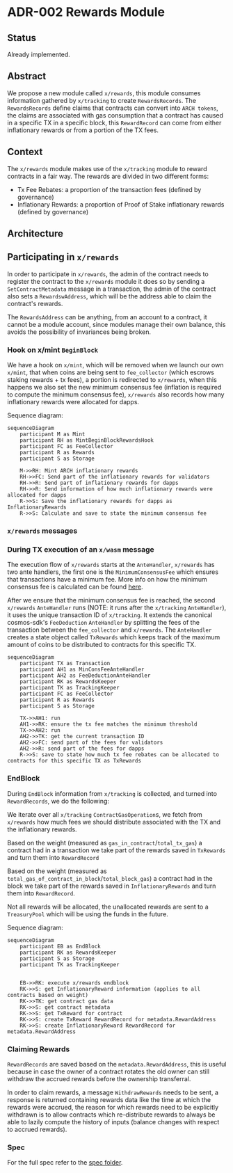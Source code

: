 # ADR-002 Rewards Module

## Status

Already implemented.

## Abstract

We propose a new module called `x/rewards`, this module consumes information gathered by `x/tracking` to create `RewardsRecords`.
The `RewardsRecords` define claims that contracts can convert into `ARCH tokens`, the claims are associated with gas consumption
that a contract has caused in a specific TX in a specific block, this `RewardRecord` can come from either inflationary rewards
or from a portion of the TX fees.

## Context

The `x/rewards` module makes use of the `x/tracking` module to reward contracts in a fair way.
The rewards are divided in two different forms:
- Tx Fee Rebates: a proportion of the transaction fees (defined by governance)
- Inflationary Rewards: a proportion of Proof of Stake inflationary rewards (defined by governance)

## Architecture

## Participating in `x/rewards`

In order to participate in `x/rewards`, the admin of the contract needs to register the contract to the `x/rewards` module
it does so by sending a `SetContractMetadata` message in a transaction, the admin of the contract also sets a `RewardswAddress`, which
will be the address able to claim the contract's rewards. 

The `RewardsAddress` can be anything, from an account to a contract, it cannot be a module account, since modules manage
their own balance, this avoids the possibility of invariances being broken.

### Hook on x/mint `BeginBlock`

We have a hook on `x/mint`, which will be removed when we launch our own `x/mint`, that when coins are being sent to 
`fee_collector` (which escrows staking rewards + tx fees), a portion is redirected to `x/rewards`, when this happens
we also set the new minimum consensus fee (inflation is required to compute the minimum consensus fee), `x/rewards` also
records how many inflationary rewards were allocated for dapps.

Sequence diagram:

```mermaid
sequenceDiagram
    participant M as Mint
    participant RH as MintBeginBlockRewardsHook
    participant FC as FeeCollector
    participant R as Rewards
    participant S as Storage
    
    M->>RH: Mint ARCH inflationary rewards
    RH->>FC: Send part of the inflationary rewards for validators
    RH->>R: Send part of inflationary rewards for dapps
    RH->>R: Send information of how much inflationary rewards were allocated for dapps 
    R->>S: Save the inflationary rewards for dapps as InflationaryRewards
    R->>S: Calculate and save to state the minimum consensus fee
```

### `x/rewards` messages

### During TX execution of an `x/wasm` message

The execution flow of `x/rewards` starts at the `AnteHandler`, `x/rewards` has two ante handlers, the first one is the 
`MinimumConsensusFee` which ensures that transactions have a minimum fee. More info on how the minimum consensus fee is 
calculated can be found [here](ADR-003-minimum-consensus-fee.md).

After we ensure that the minimum consensus fee is reached, the second `x/rewards` `AnteHandler` runs (NOTE: it runs after
the `x/tracking` `AnteHandler`), it uses the unique transaction ID of `x/tracking`. It extends the canonical cosmos-sdk's
`FeeDeduction` `AnteHandler` by splitting the fees of  the transaction between the `fee_collector` and `x/rewards`. The 
`AnteHandler` creates a state object called `TxRewards` which keeps track of the maximum amount of coins to be distributed
to contracts for this specific TX.

```mermaid
sequenceDiagram
    participant TX as Transaction
    participant AH1 as MinConsFeeAnteHandler
    participant AH2 as FeeDeductionAnteHandler
    participant RK as RewardsKeeper
    participant TK as TrackingKeeper
    participant FC as FeeCollector
    participant R as Rewards
    participant S as Storage
    
    TX->>AH1: run
    AH1->>RK: ensure the tx fee matches the minimum threshold
    TX->>AH2: run
    AH2->>TK: get the current transaction ID
    AH2->>FC: send part of the fees for validators
    AH2->>R: send part of the fees for dapps
    R->>S: save to state how much tx fee rebates can be allocated to contracts for this specific TX as TxRewards
```

### EndBlock

During `EndBlock` information from `x/tracking` is collected, and turned into `RewardRecords`, we do the following:

We iterate over all `x/tracking` `ContractGasOperation`s, we fetch from `x/rewards` how much fees we should distribute 
associated with the TX and the inflationary rewards. 

Based on the weight (measured as `gas_in_contract`/`total_tx_gas`) a contract had in a transaction we take part of the 
rewards saved in `TxRewards` and turn them into `RewardRecord` 

Based on the weight (measured as `total_gas_of_contract_in_block`/`total_block_gas`) a contract had in the block we take
part of the rewards saved in `InflationaryRewards` and turn them into `RewardRecord`.

Not all rewards will be allocated, the unallocated rewards are sent to a `TreasuryPool` which will be using the funds in
the future.

Sequence diagram:

```mermaid
sequenceDiagram
    participant EB as EndBlock
    participant RK as RewardsKeeper
    participant S as Storage
    participant TK as TrackingKeeper


    EB->>RK: execute x/rewards endblock
    RK->>S: get InflationaryReward information (applies to all contracts based on weight)
    RK->>TK: get contract gas data
    RK->>S: get contract metadata
    RK->>S: get TxReward for contract
    RK->>S: create TxReward RewardRecord for metadata.RewardAddress 
    RK->>S: create InflationaryReward RewardRecord for metadata.RewardAddress
```

### Claiming Rewards

`RewardRecords` are saved based on the `metadata.RewardAddress`, this is useful because in case the owner of a contract
rotates the old owner can still withdraw  the accrued rewards before the ownership transferral.

In order to claim rewards, a message `WithdrawRewards` needs to be sent, a response is returned containing rewards data 
like the time at which the rewards were accrued, the reason for which rewards need to be explicitly withdrawn is to allow
contracts which re-distribute rewards to always be able to lazily compute the history of inputs (balance changes with respect
to accrued rewards).

### Spec

For the full spec refer to the [spec folder](../../x/rewards/spec).
